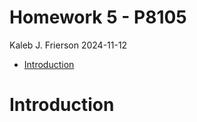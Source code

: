 Homework 5 - P8105
================
Kaleb J. Frierson
2024-11-12

- [Introduction](#introduction)

# Introduction
